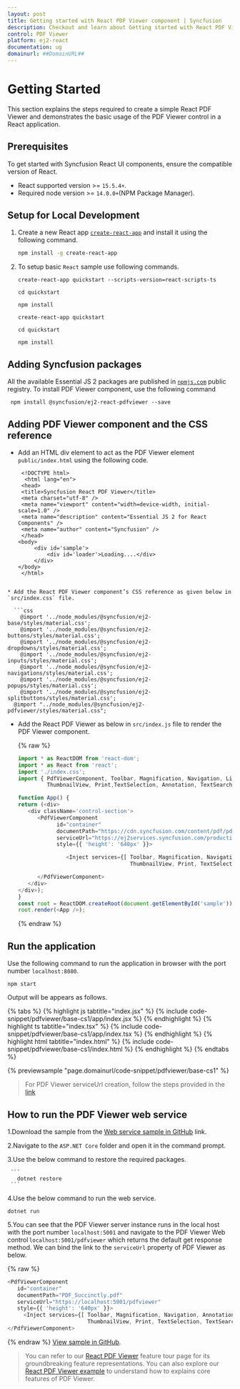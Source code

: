 ```yaml
---
layout: post
title: Getting started with React PDF Viewer component | Syncfusion
description: Checkout and learn about Getting started with React PDF Viewer component of Syncfusion Essential JS 2 and more details.
control: PDF Viewer 
platform: ej2-react
documentation: ug
domainurl: ##DomainURL##
---
```


# Getting Started

This section explains the steps required to create a simple React PDF Viewer and demonstrates the basic usage of the PDF Viewer control in a React application.

## Prerequisites

To get started with Syncfusion React UI components, ensure the compatible version of React.
* React supported version >= `15.5.4+`.
* Required node version >= `14.0.0+`(NPM Package Manager).

## Setup for Local Development

1. Create a new React app [`create-react-app`](https://github.com/facebook/create-react-app) and install it using the following command.

   ```bash
   npm install -g create-react-app
   ```

2. To setup basic `React` sample use following commands.

   <div class='tsx'>

   ```
   create-react-app quickstart --scripts-version=react-scripts-ts

   cd quickstart

   npm install
   ```

   </div>

   <div class='jsx'>

   ```
   create-react-app quickstart

   cd quickstart

   npm install
   ```

   </div>

## Adding Syncfusion packages

All the available Essential JS 2 packages are published in [`npmjs.com`](https://www.npmjs.com/~syncfusionorg) public registry.
To install PDF Viewer component, use the following command

  ```
   npm install @syncfusion/ej2-react-pdfviewer --save
  ```

## Adding PDF Viewer component and the CSS reference

* Add an HTML div element to act as the PDF Viewer element `public/index.html` using the following code.

   ```
    <!DOCTYPE html>
     <html lang="en">
    <head>
    <title>Syncfusion React PDF Viewer</title>
    <meta charset="utf-8" />
    <meta name="viewport" content="width=device-width, initial-scale=1.0" />
    <meta name="description" content="Essential JS 2 for React Components" />
    <meta name="author" content="Syncfusion" />
    </head>
   <body>
        <div id='sample'>
            <div id='loader'>Loading....</div>
        </div>
   </body>
    </html>
 ```

* Add the React PDF Viewer component’s CSS reference as given below in `src/index.css` file.

   ```css
     @import '../node_modules/@syncfusion/ej2-base/styles/material.css';  
     @import '../node_modules/@syncfusion/ej2-buttons/styles/material.css';
     @import '../node_modules/@syncfusion/ej2-dropdowns/styles/material.css';  
     @import '../node_modules/@syncfusion/ej2-inputs/styles/material.css';  
     @import '../node_modules/@syncfusion/ej2-navigations/styles/material.css';
     @import '../node_modules/@syncfusion/ej2-popups/styles/material.css';
     @import '../node_modules/@syncfusion/ej2-splitbuttons/styles/material.css';
   @import "../node_modules/@syncfusion/ej2-pdfviewer/styles/material.css";
  ```

* Add the React PDF Viewer as below in `src/index.js` file to render the PDF Viewer component.

    {% raw %}

   ```js
   import * as ReactDOM from 'react-dom';
   import * as React from 'react';
   import './index.css';
   import { PdfViewerComponent, Toolbar, Magnification, Navigation, LinkAnnotation, BookmarkView, 
            ThumbnailView, Print,TextSelection, Annotation, TextSearch, FormFields, FormDesigner, Inject } from '@syncfusion/ej2-react-pdfviewer';

   function App() {
   return (<div>
      <div className='control-section'>
         <PdfViewerComponent 
               id="container" 
               documentPath="https://cdn.syncfusion.com/content/pdf/pdf-succinctly.pdf"
               serviceUrl="https://ej2services.syncfusion.com/production/web-services/api/pdfviewer" 
               style={{ 'height': '640px' }}>

                  <Inject services={[ Toolbar, Magnification, Navigation, Annotation, LinkAnnotation, BookmarkView, 
                                      ThumbnailView, Print, TextSelection, TextSearch, FormFields, FormDesigner ]}/>

         </PdfViewerComponent>
      </div>
   </div>);
   }
   const root = ReactDOM.createRoot(document.getElementById('sample'));
   root.render(<App />);
  ```
  {% endraw %}

## Run the application

Use the following command to run the application in browser with the port number `localhost:8080`.

   ```
   npm start
   ```

Output will be appears as follows.

{% tabs %}
{% highlight js tabtitle="index.jsx" %}
{% include code-snippet/pdfviewer/base-cs1/app/index.jsx %}
{% endhighlight %}
{% highlight ts tabtitle="index.tsx" %}
{% include code-snippet/pdfviewer/base-cs1/app/index.tsx %}
{% endhighlight %}
{% highlight html tabtitle="index.html" %}
{% include code-snippet/pdfviewer/base-cs1/index.html %}
{% endhighlight %}
{% endtabs %}
        
{% previewsample "page.domainurl/code-snippet/pdfviewer/base-cs1" %}

> For PDF Viewer serviceUrl creation, follow the steps provided in the [link](https://ej2.syncfusion.com/documentation/pdfviewer/how-to/create-pdfviewer-service/)

## How to run the PDF Viewer web service

1.Download the sample from the [Web service sample in GitHub](https://github.com/SyncfusionExamples/EJ2-PDFViewer-WebServices) link.

2.Navigate to the `ASP.NET Core` folder and open it in the command prompt.

3.Use the below command to restore the required packages.

     ```
       dotnet restore
     ```

4.Use the below command to run the web service.

   ```
   dotnet run
   ```

5.You can see that the PDF Viewer server instance runs in the local host with the port number `localhost:5001` and navigate to the PDF Viewer Web control `localhost:5001/pdfviewer` which returns the default get response method. We can bind the link to the `serviceUrl` property of PDF Viewer as below.

   {% raw %}
   ```js
   <PdfViewerComponent 
      id="container" 
      documentPath="PDF_Succinctly.pdf" 
      serviceUrl="https://localhost:5001/pdfviewer" 
      style={{ 'height': '640px' }}>
        <Inject services={[ Toolbar, Magnification, Navigation, Annotation, LinkAnnotation, BookmarkView, 
                            ThumbnailView, Print, TextSelection, TextSearch, FormFields, FormDesigner ]}/>
   </PdfViewerComponent>
   ```
  {% endraw %}
   [View sample in GitHub](https://github.com/SyncfusionExamples/react-pdf-viewer-examples/tree/master/Getting%20Started).

> You can refer to our [React PDF Viewer](https://www.syncfusion.com/react-components/react-pdf-viewer) feature tour page for its groundbreaking feature representations. You can also explore our [React PDF Viewer example](https://ej2.syncfusion.com/react/demos/#/material/pdfviewer/default) to understand how to explains core features of PDF Viewer.
